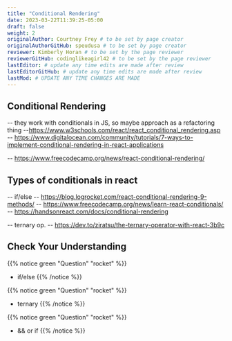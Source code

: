 ```yaml
---
title: "Conditional Rendering"
date: 2023-03-22T11:39:25-05:00
draft: false
weight: 2
originalAuthor: Courtney Frey # to be set by page creator
originalAuthorGitHub: speudusa # to be set by page creator
reviewer: Kimberly Horan # to be set by the page reviewer
reviewerGitHub: codinglikeagirl42 # to be set by the page reviewer
lastEditor: # update any time edits are made after review
lastEditorGitHub: # update any time edits are made after review
lastMod: # UPDATE ANY TIME CHANGES ARE MADE
---
```


## Conditional Rendering

-- they work with conditionals in JS, so maybe approach as a refactoring thing
   --https://www.w3schools.com/react/react_conditional_rendering.asp
   -- https://www.digitalocean.com/community/tutorials/7-ways-to-implement-conditional-rendering-in-react-applications

   -- https://www.freecodecamp.org/news/react-conditional-rendering/



## Types of conditionals in react

-- if/else
   -- https://blog.logrocket.com/react-conditional-rendering-9-methods/
   -- https://www.freecodecamp.org/news/learn-react-conditionals/
   -- https://handsonreact.com/docs/conditional-rendering

-- ternary op.
   -- https://dev.to/ziratsu/the-ternary-operator-with-react-3b9c





## Check Your Understanding

{{% notice green  "Question" "rocket" %}} 
- if/else
{{% /notice %}}

{{% notice green  "Question" "rocket" %}} 
- ternary
{{% /notice %}}

{{% notice green  "Question" "rocket" %}} 
- && or if
{{% /notice %}}